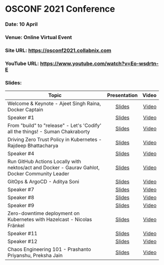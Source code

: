 # OSCONF 2021 Conference

### Date: 10 April
### Venue: Online Virtual Event
### Site URL: https://osconf2021.collabnix.com
### YouTube URL: https://www.youtube.com/watch?v=Eo-wsdrtn-E
### Slides:


| Topic        | Presentation          | Video  |
| ------------- |:-------------:| -----:|
| Welcome & Keynote - Ajeet Singh Raina, Docker Captain| [Slides]() | [Video]() |
| Speaker #1| [Slides]() | [Video]() |
| From "build" to "release" - Let's 'Codify' all the things! - Suman Chakraborty | [Slides](https://drive.google.com/file/d/1fhTHmpPPZB3O7x9f-gH9YosUxJOI8q4c/view?usp=sharing) | [Video]() |
| Driving Zero Trust Policy in Kubernetes - Rajdeep Bhattacharya| [Slides](https://docs.google.com/presentation/d/1raqRLTBQmezAoaXg5n1nmva-PpY02HgUbMEVQpKq7Zk/edit#slide=id.p1) | [Video]() |
| Speaker #4| [Slides]() | [Video]() |
| Run GitHub Actions Locally with nektos/act and Docker - Gaurav Gahlot, Docker Community Leader | [Slides](https://www.slideshare.net/GauravGahlot1/osconf-april-2021-run-github-actions-locally-with-nektosact-and-docker) | [Video](https://youtu.be/gbJvMcVgPkg?t=14258) |
| GitOps & ArgoCD - Aditya Soni | [Slides]( https://drive.google.com/file/d/1XjXt8GAxzMT2iTexO9WUftUNyFNZehHN/view?usp=sharing) | [Video]() |
| Speaker #7| [Slides]() | [Video]() |
| Speaker #8| [Slides]() | [Video]() |
| Speaker #9| [Slides]() | [Video]() |
| Zero-downtime deployment on Kubernetes with Hazelcast - Nicolas Fränkel | [Slides](./zerodowntime-rebooted.pdf) | [Video]() |
| Speaker #11| [Slides]() | [Video]() |
| Speaker #12| [Slides]() | [Video]() |
| Chaos Engineering 101 - Prashanto Priyanshu, Preksha Jain| [Slides](https://drive.google.com/file/d/1vdbQd40x2RLbCPcRtfKkjmszizGe61wq/view?usp=sharing) | [Video]() |
